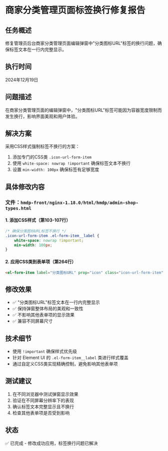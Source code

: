 # 商家分类管理页面标签换行修复报告

## 任务概述
修复管理员后台商家分类管理页面编辑弹窗中"分类图标URL"标签的换行问题，确保标签文本在一行内完整显示。

## 执行时间
2024年12月19日

## 问题描述
在商家分类管理页面的编辑弹窗中，"分类图标URL"标签可能因为容器宽度限制而发生换行，影响界面美观和用户体验。

## 解决方案
采用CSS样式强制标签不换行的方案：
1. 添加专门的CSS类 `.icon-url-form-item`
2. 使用 `white-space: nowrap !important` 确保标签文本不换行
3. 设置 `min-width: 100px` 确保标签有足够宽度

## 具体修改内容

### 文件：`hmdp-front/nginx-1.18.0/html/hmdp/admin-shop-types.html`

#### 1. 添加CSS样式（第103-107行）
```css
/* 确保分类图标URL标签不换行 */
.icon-url-form-item .el-form-item__label {
    white-space: nowrap !important;
    min-width: 100px;
}
```

#### 2. 应用CSS类到表单项（第264行）
```html
<el-form-item label="分类图标URL" prop="icon" class="icon-url-form-item">
```

## 修改效果
- ✅ "分类图标URL"标签文本在一行内完整显示
- ✅ 保持弹窗整体布局的美观和一致性
- ✅ 不影响其他表单项的显示效果
- ✅ 兼容不同屏幕尺寸

## 技术细节
- 使用 `!important` 确保样式优先级
- 针对 Element UI 的 `.el-form-item__label` 类进行样式覆盖
- 通过自定义CSS类实现精确控制，避免影响其他表单项

## 测试建议
1. 在不同浏览器中测试弹窗显示效果
2. 验证在不同屏幕分辨率下的表现
3. 确认标签文本完整显示且不换行
4. 检查其他表单项是否受到影响

## 状态
✅ 已完成 - 修改成功应用，标签换行问题已解决